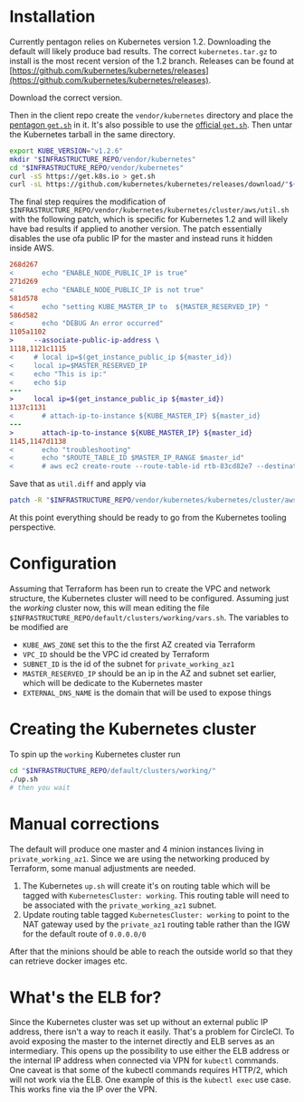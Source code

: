 # Installation

Currently pentagon relies on Kubernetes version 1.2. Downloading the default will likely produce bad results. The correct `kubernetes.tar.gz` to install is the most recent version of the 1.2 branch. Releases can be found at [https://github.com/kubernetes/kubernetes/releases](https://github.com/kubernetes/kubernetes/releases).

Download the correct version.

Then in the client repo create the `vendor/kubernetes` directory and place the [pentagon `get.sh`](https://github.com/reactiveops/pentagon/blob/dev/vendor/kubernetes/get.sh) in it. It's also possible to use the [official `get.sh`](https://get.k8s.io). Then untar the Kubernetes tarball in the same directory.

```bash
export KUBE_VERSION="v1.2.6"
mkdir "$INFRASTRUCTURE_REPO/vendor/kubernetes"
cd "$INFRASTRUCTURE_REPO/vendor/kubernetes"
curl -sS https://get.k8s.io > get.sh
curl -sL https://github.com/kubernetes/kubernetes/releases/download/"${KUBE_VERSION}"/kubernetes.tar.gz | tar axvf -
```

The final step requires the modification of `$INFRASTRUCTURE_REPO/vendor/kubernetes/kubernetes/cluster/aws/util.sh` with the following patch, which is specific for Kubernetes 1.2 and will likely have bad results if applied to another version. The patch essentially disables the use ofa public IP for the master and instead runs it hidden inside AWS.

```diff
268d267
<       echo "ENABLE_NODE_PUBLIC_IP is true"
271d269
<       echo "ENABLE_NODE_PUBLIC_IP is not true"
581d578
<       echo "setting KUBE_MASTER_IP to  ${MASTER_RESERVED_IP} "
586d582
<       echo "DEBUG An error occurred"
1105a1102
>     --associate-public-ip-address \
1118,1121c1115
<     # local ip=$(get_instance_public_ip ${master_id})
<     local ip=$MASTER_RESERVED_IP
<     echo "This is ip:"
<     echo $ip
---
>     local ip=$(get_instance_public_ip ${master_id})
1137c1131
<       # attach-ip-to-instance ${KUBE_MASTER_IP} ${master_id}
---
>       attach-ip-to-instance ${KUBE_MASTER_IP} ${master_id}
1145,1147d1138
<       echo "troubleshooting"
<       echo "$ROUTE_TABLE_ID $MASTER_IP_RANGE $master_id"
<       # aws ec2 create-route --route-table-id rtb-83cd82e7 --destination-cidr-block 10.246.0.0/24 --instance-id i-0558d60fb07e0e420
```

Save that as `util.diff` and apply via

```bash
patch -R "$INFRASTRUCTURE_REPO/vendor/kubernetes/kubernetes/cluster/aws/util.sh" util.diff
```

At this point everything should be ready to go from the Kubernetes tooling perspective.

# Configuration

Assuming that Terraform has been run to create the VPC and network structure, the Kubernetes cluster will need to be configured. Assuming just the *working* cluster now, this will mean editing the file `$INFRASTRUCTURE_REPO/default/clusters/working/vars.sh`. The variables to be modified are
- `KUBE_AWS_ZONE` set this to the the first AZ created via Terraform
- `VPC_ID` should be the VPC id created by Terraform
- `SUBNET_ID` is the id of the subnet for `private_working_az1`
- `MASTER_RESERVED_IP` should be an ip in the AZ and subnet set earlier, which will be dedicate to the Kubernetes master
- `EXTERNAL_DNS_NAME` is the domain that will be used to expose things

# Creating the Kubernetes cluster

To spin up the `working` Kubernetes cluster run

```bash
cd "$INFRASTRUCTURE_REPO/default/clusters/working/"
./up.sh
# then you wait
```

# Manual corrections

The default will produce one master and 4 minion instances living in `private_working_az1`. Since we are using the networking produced by Terraform, some manual adjustments are needed.

1. The Kubernetes `up.sh` will create it's on routing table which will be tagged with `KubernetesCluster: working`. This routing table will need to be associated with the `private_working_az1` subnet.
2. Update routing table tagged `KubernetesCluster: working` to point to the NAT gateway used by the `private_az1` routing table rather than the IGW for the default route of `0.0.0.0/0`

After that the minions should be able to reach the outside world so that they can retrieve docker images etc.

# What's the ELB for?

Since the Kubernetes cluster was set up without an external public IP address, there isn't a way to reach it easily. That's a problem for CircleCI. To avoid exposing the master to the internet directly and ELB serves as an intermediary. This opens up the possibility to use either the ELB address or the internal IP address when connected via VPN for `kubectl` commands. One caveat is that some of the kubectl commands requires HTTP/2, which will not work via the ELB. One example of this is the `kubectl exec` use case. This works fine via the IP over the VPN.

